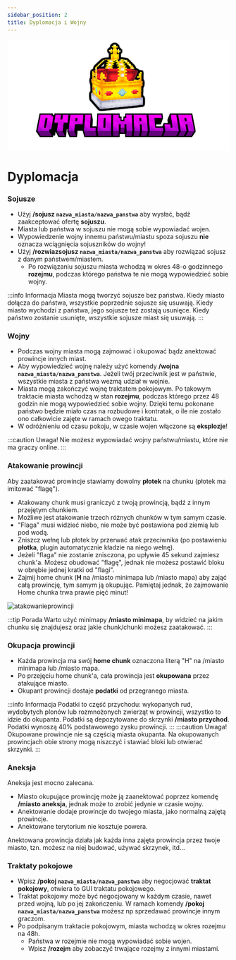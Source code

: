 ```yaml
---
sidebar_position: 2
title: Dyplomacja i Wojny
---
```

![Dyplomacja](./img/dyplomacja.png)
# Dyplomacja

### Sojusze
- Użyj **/sojusz `nazwa_miasta/nazwa_panstwa`** aby wysłać, bądź zaakceptować ofertę **sojuszu**.
- Miasta lub państwa w sojuszu nie mogą sobie wypowiadać wojen.
- Wypowiedzenie wojny innemu państwu/miastu spoza sojuszu **nie** oznacza wciągnięcia sojuszników do wojny!
- Użyj **/rozwiazsojusz `nazwa_miasta/nazwa_panstwa`** aby rozwiązać sojusz z danym państwem/miastem.
	- Po rozwiązaniu sojuszu miasta wchodzą w okres 48-o godzinnego **rozejmu**, podczas którego państwa te nie mogą wypowiedzieć sobie wojny.

:::info Informacja
Miasta mogą tworzyć sojusze bez państwa. Kiedy miasto dołącza do państwa, wszystkie poprzednie sojusze się usuwają. Kiedy miasto wychodzi z państwa, jego sojusze też zostają usunięce. Kiedy państwo zostanie usunięte, wszystkie sojusze miast się usuwają.
:::

### Wojny
- Podczas wojny miasta mogą zajmować i okupować bądz anektować prowincje innych miast.
- Aby wypowiedzieć wojnę należy użyć komendy **/wojna `nazwa_miasta/nazwa_panstwa`**. Jeżeli twój przeciwnik jest w państwie, wszystkie miasta z państwa wezmą udział w wojnie.
- Miasta mogą zakończyć wojnę traktatem pokojowym. Po takowym traktacie miasta wchodzą w stan **rozejmu**, podczas którego przez 48 godzin nie mogą wypowiedzieć sobie wojny. Dzięki temu pokonane państwo będzie miało czas na rozbudowe i kontratak, o ile nie zostało ono całkowicie zajęte w ramach owego traktatu.
- W odróżnieniu od czasu pokoju, w czasie wojen włączone są **eksplozje**!

:::caution Uwaga!
Nie możesz wypowiadać wojny państwu/miastu, które nie ma graczy online. 
:::

### Atakowanie prowincji
Aby zaatakować prowincje stawiamy dowolny **płotek** na chunku (płotek ma imitować "flagę"). 
- Atakowany chunk musi graniczyć z twoją prowincją, bądź z innym przejętym chunkiem.
- Możliwe jest atakowanie trzech różnych chunków w tym samym czasie.
- "Flaga" musi widzieć niebo, nie może być postawiona pod ziemią lub pod wodą.
- Zniszcz wełnę lub płotek by przerwać atak przeciwnika (po postawieniu **płotka**, plugin automatycznie kładzie na niego wełnę).
- Jeżeli "flaga" nie zostanie znisczona, po upływie 45 sekund zajmiesz chunk'a. Możesz obudować "flagę", jednak nie możesz postawić bloku w obrębie jednej kratki od "flagi".
- Zajmij home chunk (**H** na /miasto minimapa lub /miasto mapa) aby zająć całą prowincję, tym samym ją okupując. Pamiętaj jednak, że zajmowanie Home chunka trwa prawie pięć minut!

<div class="box">
    <img 
    src={require('./img/Gif_1.gif').default}
    alt="atakowanieprowincji"
    width="600"
    />
</div>

:::tip Porada
Warto użyć minimapy **/miasto minimapa**, by widzieć na jakim chunku się znajdujesz oraz jakie chunk/chunki możesz zaatakować.
:::

### Okupacja prowincji
- Każda prowincja ma swój **home chunk** oznaczona literą "H" na /miasto minimapa lub /miasto mapa.
- Po przejęciu home chunk'a, cała prowincja jest **okupowana** przez atakujące miasto.
- Okupant prowincji dostaje **podatki** od przegranego miasta.

:::info Informacja
Podatki to część przychodu: wykopanych rud, wydobytych plonów lub rozmnożonych zwierząt w prowincji, wszystko to idzie do okupanta. Podatki są depozytowane do skrzynki **/miasto przychod**. Podatki wynoszą 40% podstawowego zysku prowincji.
:::
:::caution Uwaga!
Okupowane prowincje nie są częścią miasta okupanta. Na okupowanych prowincjach obie strony mogą niszczyć i stawiać bloki lub otwierać skrzynki.
:::

### Aneksja
Aneksja jest mocno zalecana.
- Miasto okupujące prowincję może ją zaanektować poprzez komendę **/miasto aneksja**, jednak może to zrobić jedynie w czasie wojny.
- Anektowanie dodaje prowincje do twojego miasta, jako normalną zajętą prowincje.
- Anektowane terytorium nie kosztuje powera.

Anektowana prowincja działa jak każda inna zajęta prowincja przez twoje miasto, tzn. możesz na niej budować, używać skrzynek, itd...

### Traktaty pokojowe
- Wpisz **/pokoj `nazwa_miasta/nazwa_panstwa`** aby negocjować **traktat pokojowy**, otwiera to GUI traktatu pokojowego.
- Traktat pokojowy może być negocjowany w każdym czasie, nawet przed wojną, lub po jej zakończeniu. W ramach komendy **/pokoj `nazwa_miasta/nazwa_panstwa`** możesz np sprzedawać prowincje innym graczom.
- Po podpisanym traktacie pokojowym, miasta wchodzą w okres rozejmu na 48h.
	- Państwa w rozejmie nie mogą wypowiadać sobie wojen.
	- Wpisz **/rozejm** aby zobaczyć trwające rozejmy z innymi miastami.

	











